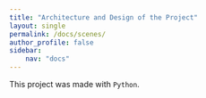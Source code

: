 ```yaml
---
title: "Architecture and Design of the Project"
layout: single
permalink: /docs/scenes/
author_profile: false
sidebar:
    nav: "docs"
---
```


This project was made with ```Python```.